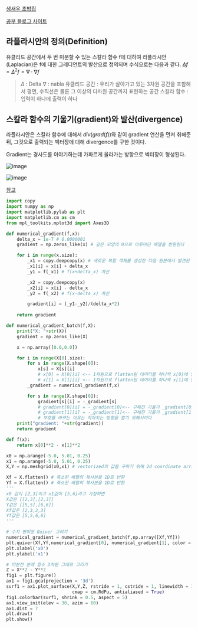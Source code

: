 [생새우 초밥집](https://freshrimpsushi.github.io/posts/what-is-an-euclidean-space/)

[공부 블로그 사이트](https://angeloyeo.github.io/2019/08/28/laplacian.html)

## 라플라시안의 정의(Definition)
유클리드 공간에서 두 번 미분할 수 있는 스칼라 함수 f에 대하여 라플라시안(Laplacian)은 f에 대한 그레디언트의 발산으로 정의되며 수식으로는 다음과 같다.
$\Delta f = \Delta ^2 f = \nabla \cdot \nabla f$

> $\Delta$ : Delta
> $\nabla$ : nabla
> 유클리드 공간 : 우리가 살아가고 있는 3차원 공간을 포함해서 평면, 수직선은 물론 그 이상의 다차원 공간까지 표현하는 공간
> 스칼라 함수 : 입력이 하나에 출력이 하나

## 스칼라 함수의 기울기(gradient)와 발산(divergence)
라플라시안은 스칼라 함수에 대해서 $div(grad(f))$와 같이 gradient 연산을 먼저 취해준 뒤, 그것으로 출력되는 벡터장에 대해 divergence를 구한 것이다.

Gradient는 경사도를 이야기하는데 가파르게 올라가는 방향으로 벡터장이 형성된다.

![image](https://user-images.githubusercontent.com/56191064/190578043-3e12b1dc-bfa3-496e-afb6-464d0a6e0616.png)

![image](https://user-images.githubusercontent.com/56191064/190578021-4c8698c5-a5cb-4be4-aec0-fd232bc45460.png)

[참고](https://m.blog.naver.com/wideeyed/221029470554)

```python
import copy
import numpy as np
import matplotlib.pylab as plt
import matplotlib.cm as cm
from mpl_toolkits.mplot3d import Axes3D

def numerical_gradient(f,x):
    delta_x = 1e-7 # 0.0000001
    gradient = np.zeros_like(x) # 같은 모양의 0으로 이루어딘 배열을 반환한다

    for i in range(x.size):
        _x1 = copy.deepcopy(x) # 새로운 복합 객체를 생성한 다음 원본에서 발견된 객체의 복사본을 재귀적(recursively)으로 삽입합니다.
        _x1[i] = x[i] + delta_x
        _y1 = f(_x1) # f(x+delta_x) 계산

        _x2 = copy.deepcopy(x)
        _x2[i] = x[i] - delta_x
        _y2 = f(_x2) # f(x-delta_x) 계산

        gradient[i] = (_y1-_y2)/(delta_x*2)
    
    return gradient

def numerical_gradient_batch(f,X):
    print("X: "+str(X))
    gradient = np.zeros_like(X)

    x = np.array([0.0,0.0])

    for i in range(X[0].size):
        for s in range(X.shape[0]):
            x[s] = X[s][i]
            # x[0] = X[0][i] <-- 1차원으로 flatten된 데이터를 하나씩 x[0]에 입력
            # x[1] = X[1][i] <-- 1차원으로 flatten된 데이터를 하나씩 x[1]에 입력
        _gradient = numerical_gradient(f,x)

        for s in range(X.shape[0]):
            gradient[s][i] = -_gradient[s]
            # gradient[0][i] = -_gradient[0]<-- 구해진 기울기 _gradient[0]를 부호로 바꿔 gradient 저장
            # gradient[1][i] = -_gradient[1]<-- 구해진 기울기 _gradient[1]를 부호로 바꿔 gradient 저장
            # 부호를 바꾸는 이유는 작아지는 방향을 알기 위해서이다
    print("gradient: "+str(gradient))
    return gradient

def f(x):
    return x[0]**2 - x[1]**2

x0 = np.arange(-5.0, 5.01, 0.25)
x1 = np.arange(-5.0, 5.01, 0.25)
X,Y = np.meshgrid(x0,x1) # vectorized의 값을 구하기 위해 2d coordinate array를 만든다

Xf = X.flatten() # 축소된 배열의 복사본을 1D로 반환
Yf = X.flatten() # 축소된 배열의 복사본을 1D로 반환
'''
x0 값이 [2,3]이고 x1값이 [5,6]라고 가정하면
X값은 [[2,3],[2,3]]
Y값은 [[5,5],[6,6]]
Xf값은 [2,3,2,3]
Yf값은 [5,5,6,6]
'''

# 수치 편미분 Quiver 그리기
numerical_gradient = numerical_gradient_batch(f,np.array([Xf,Yf]))
plt.quiver(Xf,Yf,numerical_gradient[0], numerical_gradient[1], color = "r", headwidth=3) # quiver(화살모음) 그리기
plt.xlabel('x0')
plt.ylabel('x1')

# 미분전 본래 함수 3차원 그래프 그리기
Z = X**2 - Y**2
fig1 = plt.figure()
ax1 = fig1.gca(projection = '3d')
surf1 = ax1.plot_surface(X,Y,Z, rstride = 1, cstride = 1, linewidth = 1,
                         cmap = cm.RdPu, antialiased = True)
fig1.colorbar(surf1, shrink = 0.5, aspect = 5)
ax1.view_init(elev = 30, azim = 60)
ax1.dist = 7
plt.draw()
plt.show()
```


